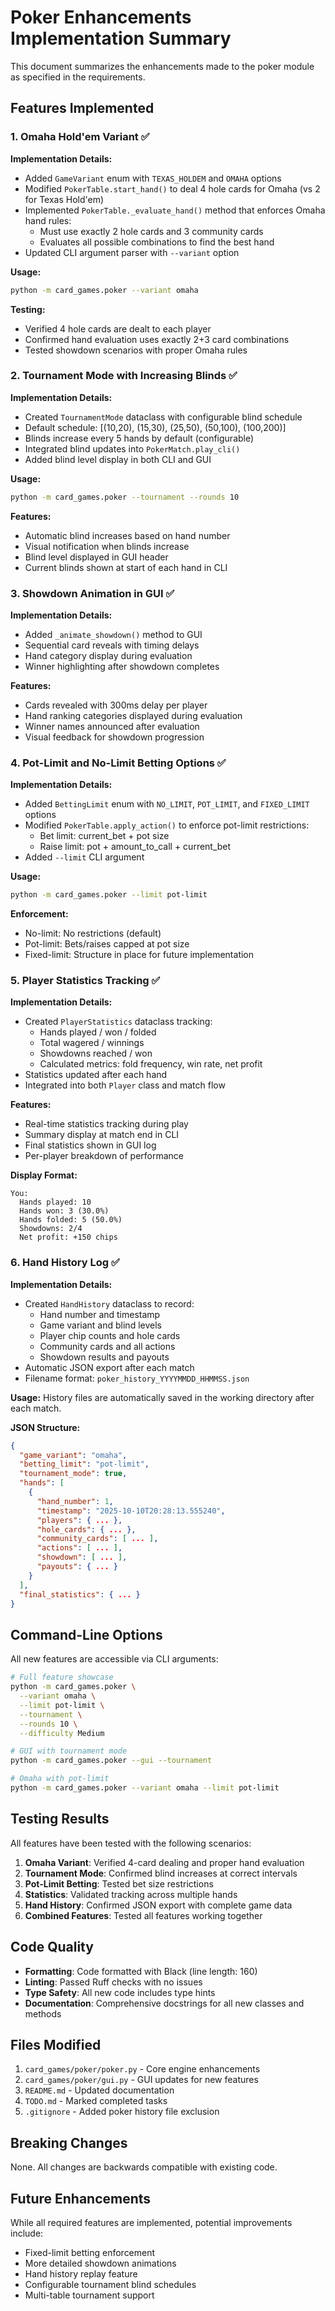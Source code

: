 # Poker Enhancements Implementation Summary

This document summarizes the enhancements made to the poker module as specified in the requirements.

## Features Implemented

### 1. Omaha Hold'em Variant ✅

**Implementation Details:**
- Added `GameVariant` enum with `TEXAS_HOLDEM` and `OMAHA` options
- Modified `PokerTable.start_hand()` to deal 4 hole cards for Omaha (vs 2 for Texas Hold'em)
- Implemented `PokerTable._evaluate_hand()` method that enforces Omaha hand rules:
  - Must use exactly 2 hole cards and 3 community cards
  - Evaluates all possible combinations to find the best hand
- Updated CLI argument parser with `--variant` option

**Usage:**
```bash
python -m card_games.poker --variant omaha
```

**Testing:**
- Verified 4 hole cards are dealt to each player
- Confirmed hand evaluation uses exactly 2+3 card combinations
- Tested showdown scenarios with proper Omaha rules

### 2. Tournament Mode with Increasing Blinds ✅

**Implementation Details:**
- Created `TournamentMode` dataclass with configurable blind schedule
- Default schedule: [(10,20), (15,30), (25,50), (50,100), (100,200)]
- Blinds increase every 5 hands by default (configurable)
- Integrated blind updates into `PokerMatch.play_cli()`
- Added blind level display in both CLI and GUI

**Usage:**
```bash
python -m card_games.poker --tournament --rounds 10
```

**Features:**
- Automatic blind increases based on hand number
- Visual notification when blinds increase
- Blind level displayed in GUI header
- Current blinds shown at start of each hand in CLI

### 3. Showdown Animation in GUI ✅

**Implementation Details:**
- Added `_animate_showdown()` method to GUI
- Sequential card reveals with timing delays
- Hand category display during evaluation
- Winner highlighting after showdown completes

**Features:**
- Cards revealed with 300ms delay per player
- Hand ranking categories displayed during evaluation
- Winner names announced after evaluation
- Visual feedback for showdown progression

### 4. Pot-Limit and No-Limit Betting Options ✅

**Implementation Details:**
- Added `BettingLimit` enum with `NO_LIMIT`, `POT_LIMIT`, and `FIXED_LIMIT` options
- Modified `PokerTable.apply_action()` to enforce pot-limit restrictions:
  - Bet limit: current_bet + pot size
  - Raise limit: pot + amount_to_call + current_bet
- Added `--limit` CLI argument

**Usage:**
```bash
python -m card_games.poker --limit pot-limit
```

**Enforcement:**
- No-limit: No restrictions (default)
- Pot-limit: Bets/raises capped at pot size
- Fixed-limit: Structure in place for future implementation

### 5. Player Statistics Tracking ✅

**Implementation Details:**
- Created `PlayerStatistics` dataclass tracking:
  - Hands played / won / folded
  - Total wagered / winnings
  - Showdowns reached / won
  - Calculated metrics: fold frequency, win rate, net profit
- Statistics updated after each hand
- Integrated into both `Player` class and match flow

**Features:**
- Real-time statistics tracking during play
- Summary display at match end in CLI
- Final statistics shown in GUI log
- Per-player breakdown of performance

**Display Format:**
```
You:
  Hands played: 10
  Hands won: 3 (30.0%)
  Hands folded: 5 (50.0%)
  Showdowns: 2/4
  Net profit: +150 chips
```

### 6. Hand History Log ✅

**Implementation Details:**
- Created `HandHistory` dataclass to record:
  - Hand number and timestamp
  - Game variant and blind levels
  - Player chip counts and hole cards
  - Community cards and all actions
  - Showdown results and payouts
- Automatic JSON export after each match
- Filename format: `poker_history_YYYYMMDD_HHMMSS.json`

**Usage:**
History files are automatically saved in the working directory after each match.

**JSON Structure:**
```json
{
  "game_variant": "omaha",
  "betting_limit": "pot-limit",
  "tournament_mode": true,
  "hands": [
    {
      "hand_number": 1,
      "timestamp": "2025-10-10T20:28:13.555240",
      "players": { ... },
      "hole_cards": { ... },
      "community_cards": [ ... ],
      "actions": [ ... ],
      "showdown": [ ... ],
      "payouts": { ... }
    }
  ],
  "final_statistics": { ... }
}
```

## Command-Line Options

All new features are accessible via CLI arguments:

```bash
# Full feature showcase
python -m card_games.poker \
  --variant omaha \
  --limit pot-limit \
  --tournament \
  --rounds 10 \
  --difficulty Medium

# GUI with tournament mode
python -m card_games.poker --gui --tournament

# Omaha with pot-limit
python -m card_games.poker --variant omaha --limit pot-limit
```

## Testing Results

All features have been tested with the following scenarios:

1. **Omaha Variant**: Verified 4-card dealing and proper hand evaluation
2. **Tournament Mode**: Confirmed blind increases at correct intervals
3. **Pot-Limit Betting**: Tested bet size restrictions
4. **Statistics**: Validated tracking across multiple hands
5. **Hand History**: Confirmed JSON export with complete game data
6. **Combined Features**: Tested all features working together

## Code Quality

- **Formatting**: Code formatted with Black (line length: 160)
- **Linting**: Passed Ruff checks with no issues
- **Type Safety**: All new code includes type hints
- **Documentation**: Comprehensive docstrings for all new classes and methods

## Files Modified

1. `card_games/poker/poker.py` - Core engine enhancements
2. `card_games/poker/gui.py` - GUI updates for new features
3. `README.md` - Updated documentation
4. `TODO.md` - Marked completed tasks
5. `.gitignore` - Added poker history file exclusion

## Breaking Changes

None. All changes are backwards compatible with existing code.

## Future Enhancements

While all required features are implemented, potential improvements include:

- Fixed-limit betting enforcement
- More detailed showdown animations
- Hand history replay feature
- Configurable tournament blind schedules
- Multi-table tournament support
